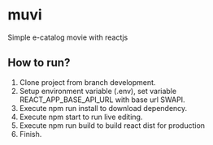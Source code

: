 # muvi
Simple e-catalog movie with reactjs

## How to run?
1. Clone project from branch development.
2. Setup environment variable (.env), set variable REACT_APP_BASE_API_URL with base url SWAPI.
3. Execute npm run install to download dependency.
4. Execute npm start to run live editing.
5. Execute npm run build to build react dist for production
6. Finish.

